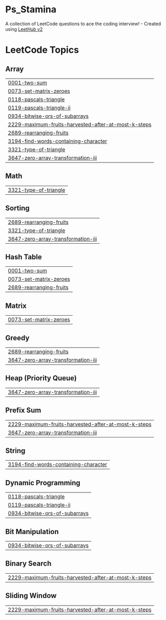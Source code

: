 # Ps_Stamina
A collection of LeetCode questions to ace the coding interview! - Created using [LeetHub v2](https://github.com/arunbhardwaj/LeetHub-2.0)

<!---LeetCode Topics Start-->
# LeetCode Topics
## Array
|  |
| ------- |
| [0001-two-sum](https://github.com/Muawia24/Ps_Stamina/tree/master/0001-two-sum) |
| [0073-set-matrix-zeroes](https://github.com/Muawia24/Ps_Stamina/tree/master/0073-set-matrix-zeroes) |
| [0118-pascals-triangle](https://github.com/Muawia24/Ps_Stamina/tree/master/0118-pascals-triangle) |
| [0119-pascals-triangle-ii](https://github.com/Muawia24/Ps_Stamina/tree/master/0119-pascals-triangle-ii) |
| [0934-bitwise-ors-of-subarrays](https://github.com/Muawia24/Ps_Stamina/tree/master/0934-bitwise-ors-of-subarrays) |
| [2229-maximum-fruits-harvested-after-at-most-k-steps](https://github.com/Muawia24/Ps_Stamina/tree/master/2229-maximum-fruits-harvested-after-at-most-k-steps) |
| [2689-rearranging-fruits](https://github.com/Muawia24/Ps_Stamina/tree/master/2689-rearranging-fruits) |
| [3194-find-words-containing-character](https://github.com/Muawia24/Ps_Stamina/tree/master/3194-find-words-containing-character) |
| [3321-type-of-triangle](https://github.com/Muawia24/Ps_Stamina/tree/master/3321-type-of-triangle) |
| [3647-zero-array-transformation-iii](https://github.com/Muawia24/Ps_Stamina/tree/master/3647-zero-array-transformation-iii) |
## Math
|  |
| ------- |
| [3321-type-of-triangle](https://github.com/Muawia24/Ps_Stamina/tree/master/3321-type-of-triangle) |
## Sorting
|  |
| ------- |
| [2689-rearranging-fruits](https://github.com/Muawia24/Ps_Stamina/tree/master/2689-rearranging-fruits) |
| [3321-type-of-triangle](https://github.com/Muawia24/Ps_Stamina/tree/master/3321-type-of-triangle) |
| [3647-zero-array-transformation-iii](https://github.com/Muawia24/Ps_Stamina/tree/master/3647-zero-array-transformation-iii) |
## Hash Table
|  |
| ------- |
| [0001-two-sum](https://github.com/Muawia24/Ps_Stamina/tree/master/0001-two-sum) |
| [0073-set-matrix-zeroes](https://github.com/Muawia24/Ps_Stamina/tree/master/0073-set-matrix-zeroes) |
| [2689-rearranging-fruits](https://github.com/Muawia24/Ps_Stamina/tree/master/2689-rearranging-fruits) |
## Matrix
|  |
| ------- |
| [0073-set-matrix-zeroes](https://github.com/Muawia24/Ps_Stamina/tree/master/0073-set-matrix-zeroes) |
## Greedy
|  |
| ------- |
| [2689-rearranging-fruits](https://github.com/Muawia24/Ps_Stamina/tree/master/2689-rearranging-fruits) |
| [3647-zero-array-transformation-iii](https://github.com/Muawia24/Ps_Stamina/tree/master/3647-zero-array-transformation-iii) |
## Heap (Priority Queue)
|  |
| ------- |
| [3647-zero-array-transformation-iii](https://github.com/Muawia24/Ps_Stamina/tree/master/3647-zero-array-transformation-iii) |
## Prefix Sum
|  |
| ------- |
| [2229-maximum-fruits-harvested-after-at-most-k-steps](https://github.com/Muawia24/Ps_Stamina/tree/master/2229-maximum-fruits-harvested-after-at-most-k-steps) |
| [3647-zero-array-transformation-iii](https://github.com/Muawia24/Ps_Stamina/tree/master/3647-zero-array-transformation-iii) |
## String
|  |
| ------- |
| [3194-find-words-containing-character](https://github.com/Muawia24/Ps_Stamina/tree/master/3194-find-words-containing-character) |
## Dynamic Programming
|  |
| ------- |
| [0118-pascals-triangle](https://github.com/Muawia24/Ps_Stamina/tree/master/0118-pascals-triangle) |
| [0119-pascals-triangle-ii](https://github.com/Muawia24/Ps_Stamina/tree/master/0119-pascals-triangle-ii) |
| [0934-bitwise-ors-of-subarrays](https://github.com/Muawia24/Ps_Stamina/tree/master/0934-bitwise-ors-of-subarrays) |
## Bit Manipulation
|  |
| ------- |
| [0934-bitwise-ors-of-subarrays](https://github.com/Muawia24/Ps_Stamina/tree/master/0934-bitwise-ors-of-subarrays) |
## Binary Search
|  |
| ------- |
| [2229-maximum-fruits-harvested-after-at-most-k-steps](https://github.com/Muawia24/Ps_Stamina/tree/master/2229-maximum-fruits-harvested-after-at-most-k-steps) |
## Sliding Window
|  |
| ------- |
| [2229-maximum-fruits-harvested-after-at-most-k-steps](https://github.com/Muawia24/Ps_Stamina/tree/master/2229-maximum-fruits-harvested-after-at-most-k-steps) |
<!---LeetCode Topics End-->